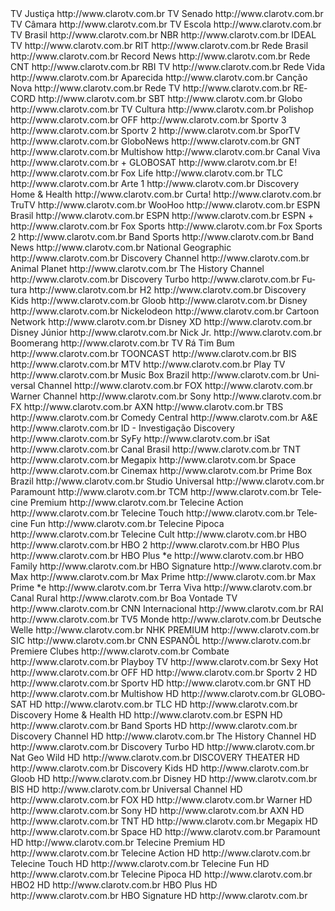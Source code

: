 <?xml version="1.0" encoding="UTF-8"?>
<tv generator-info-name="WebGrab+Plus/w MDB &amp; REX Postprocess -- version  V2.1 -- Jan van Straaten" generator-info-url="http://www.webgrabplus.com">
  <channel id="TV Justiça">
    <display-name lang="pt">TV Justiça</display-name>
    <url>http://www.clarotv.com.br</url>
  </channel>
  <channel id="TV Senado">
    <display-name lang="pt">TV Senado</display-name>
    <url>http://www.clarotv.com.br</url>
  </channel>
  <channel id="TV Câmara">
    <display-name lang="pt">TV Câmara</display-name>
    <url>http://www.clarotv.com.br</url>
  </channel>
  <channel id="TV Escola">
    <display-name lang="pt">TV Escola</display-name>
    <url>http://www.clarotv.com.br</url>
  </channel>
  <channel id="TV Brasil">
    <display-name lang="pt">TV Brasil</display-name>
    <url>http://www.clarotv.com.br</url>
  </channel>
  <channel id="NBR">
    <display-name lang="pt">NBR</display-name>
    <url>http://www.clarotv.com.br</url>
  </channel>
  <channel id="IDEAL TV">
    <display-name lang="pt">IDEAL TV</display-name>
    <url>http://www.clarotv.com.br</url>
  </channel>
  <channel id="RIT">
    <display-name lang="pt">RIT</display-name>
    <url>http://www.clarotv.com.br</url>
  </channel>
  <channel id="Rede Brasil">
    <display-name lang="pt">Rede Brasil</display-name>
    <url>http://www.clarotv.com.br</url>
  </channel>
  <channel id="Record News">
    <display-name lang="pt">Record News</display-name>
    <url>http://www.clarotv.com.br</url>
  </channel>
  <channel id="Rede CNT">
    <display-name lang="pt">Rede CNT</display-name>
    <url>http://www.clarotv.com.br</url>
  </channel>
  <channel id="RBI TV">
    <display-name lang="pt">RBI TV</display-name>
    <url>http://www.clarotv.com.br</url>
  </channel>
  <channel id="Rede Vida">
    <display-name lang="pt">Rede Vida</display-name>
    <url>http://www.clarotv.com.br</url>
  </channel>
  <channel id="Aparecida">
    <display-name lang="pt">Aparecida</display-name>
    <url>http://www.clarotv.com.br</url>
  </channel>
  <channel id="Canção Nova">
    <display-name lang="pt">Canção Nova</display-name>
    <url>http://www.clarotv.com.br</url>
  </channel>
  <channel id="Rede TV">
    <display-name lang="pt">Rede TV</display-name>
    <url>http://www.clarotv.com.br</url>
  </channel>
  <channel id="RECORD">
    <display-name lang="pt">RECORD</display-name>
    <url>http://www.clarotv.com.br</url>
  </channel>
  <channel id="SBT">
    <display-name lang="pt">SBT</display-name>
    <url>http://www.clarotv.com.br</url>
  </channel>
  <channel id="Globo">
    <display-name lang="pt">Globo</display-name>
    <url>http://www.clarotv.com.br</url>
  </channel>
  <channel id="TV Cultura">
    <display-name lang="pt">TV Cultura</display-name>
    <url>http://www.clarotv.com.br</url>
  </channel>
  <channel id="Polishop">
    <display-name lang="pt">Polishop</display-name>
    <url>http://www.clarotv.com.br</url>
  </channel>
  <channel id="OFF">
    <display-name lang="pt">OFF</display-name>
    <url>http://www.clarotv.com.br</url>
  </channel>
  <channel id="Sportv 3">
    <display-name lang="pt">Sportv 3</display-name>
    <url>http://www.clarotv.com.br</url>
  </channel>
  <channel id="Sportv 2">
    <display-name lang="pt">Sportv 2</display-name>
    <url>http://www.clarotv.com.br</url>
  </channel>
  <channel id="SporTV">
    <display-name lang="pt">SporTV</display-name>
    <url>http://www.clarotv.com.br</url>
  </channel>
  <channel id="GloboNews">
    <display-name lang="pt">GloboNews</display-name>
    <url>http://www.clarotv.com.br</url>
  </channel>
  <channel id="GNT">
    <display-name lang="pt">GNT</display-name>
    <url>http://www.clarotv.com.br</url>
  </channel>
  <channel id="Multishow">
    <display-name lang="pt">Multishow</display-name>
    <url>http://www.clarotv.com.br</url>
  </channel>
  <channel id="Canal Viva">
    <display-name lang="pt">Canal Viva</display-name>
    <url>http://www.clarotv.com.br</url>
  </channel>
  <channel id="+ GLOBOSAT">
    <display-name lang="pt">+ GLOBOSAT</display-name>
    <url>http://www.clarotv.com.br</url>
  </channel>
  <channel id="E!">
    <display-name lang="pt">E!</display-name>
    <url>http://www.clarotv.com.br</url>
  </channel>
  <channel id="Fox Life">
    <display-name lang="pt">Fox Life</display-name>
    <url>http://www.clarotv.com.br</url>
  </channel>
  <channel id="TLC">
    <display-name lang="pt">TLC</display-name>
    <url>http://www.clarotv.com.br</url>
  </channel>
  <channel id="Arte 1">
    <display-name lang="pt">Arte 1</display-name>
    <url>http://www.clarotv.com.br</url>
  </channel>
  <channel id="Discovery Home &amp; Health">
    <display-name lang="pt">Discovery Home &amp; Health</display-name>
    <url>http://www.clarotv.com.br</url>
  </channel>
  <channel id="Curta!">
    <display-name lang="pt">Curta!</display-name>
    <url>http://www.clarotv.com.br</url>
  </channel>
  <channel id="TruTV">
    <display-name lang="pt">TruTV</display-name>
    <url>http://www.clarotv.com.br</url>
  </channel>
  <channel id="WooHoo">
    <display-name lang="pt">WooHoo</display-name>
    <url>http://www.clarotv.com.br</url>
  </channel>
  <channel id="ESPN Brasil">
    <display-name lang="pt">ESPN Brasil</display-name>
    <url>http://www.clarotv.com.br</url>
  </channel>
  <channel id="ESPN">
    <display-name lang="pt">ESPN</display-name>
    <url>http://www.clarotv.com.br</url>
  </channel>
  <channel id="ESPN +">
    <display-name lang="pt">ESPN +</display-name>
    <url>http://www.clarotv.com.br</url>
  </channel>
  <channel id="Fox Sports">
    <display-name lang="pt">Fox Sports</display-name>
    <url>http://www.clarotv.com.br</url>
  </channel>
  <channel id="Fox Sports 2">
    <display-name lang="pt">Fox Sports 2</display-name>
    <url>http://www.clarotv.com.br</url>
  </channel>
  <channel id="Band Sports">
    <display-name lang="pt">Band Sports</display-name>
    <url>http://www.clarotv.com.br</url>
  </channel>
  <channel id="Band News">
    <display-name lang="pt">Band News</display-name>
    <url>http://www.clarotv.com.br</url>
  </channel>
  <channel id="National Geographic">
    <display-name lang="pt">National Geographic</display-name>
    <url>http://www.clarotv.com.br</url>
  </channel>
  <channel id="Discovery Channel">
    <display-name lang="pt">Discovery Channel</display-name>
    <url>http://www.clarotv.com.br</url>
  </channel>
  <channel id="Animal Planet">
    <display-name lang="pt">Animal Planet</display-name>
    <url>http://www.clarotv.com.br</url>
  </channel>
  <channel id="The History Channel">
    <display-name lang="pt">The History Channel</display-name>
    <url>http://www.clarotv.com.br</url>
  </channel>
  <channel id="Discovery Turbo">
    <display-name lang="pt">Discovery Turbo</display-name>
    <url>http://www.clarotv.com.br</url>
  </channel>
  <channel id="Futura">
    <display-name lang="pt">Futura</display-name>
    <url>http://www.clarotv.com.br</url>
  </channel>
  <channel id="H2">
    <display-name lang="pt">H2</display-name>
    <url>http://www.clarotv.com.br</url>
  </channel>
  <channel id="Discovery Kids">
    <display-name lang="pt">Discovery Kids</display-name>
    <url>http://www.clarotv.com.br</url>
  </channel>
  <channel id="Gloob">
    <display-name lang="pt">Gloob</display-name>
    <url>http://www.clarotv.com.br</url>
  </channel>
  <channel id="Disney">
    <display-name lang="pt">Disney</display-name>
    <url>http://www.clarotv.com.br</url>
  </channel>
  <channel id="Nickelodeon">
    <display-name lang="pt">Nickelodeon</display-name>
    <url>http://www.clarotv.com.br</url>
  </channel>
  <channel id="Cartoon Network">
    <display-name lang="pt">Cartoon Network</display-name>
    <url>http://www.clarotv.com.br</url>
  </channel>
  <channel id="Disney XD">
    <display-name lang="pt">Disney XD</display-name>
    <url>http://www.clarotv.com.br</url>
  </channel>
  <channel id="Disney Júnior">
    <display-name lang="pt">Disney Júnior</display-name>
    <url>http://www.clarotv.com.br</url>
  </channel>
  <channel id="Nick Jr.">
    <display-name lang="pt">Nick Jr.</display-name>
    <url>http://www.clarotv.com.br</url>
  </channel>
  <channel id="Boomerang">
    <display-name lang="pt">Boomerang</display-name>
    <url>http://www.clarotv.com.br</url>
  </channel>
  <channel id="TV Rá Tim Bum">
    <display-name lang="pt">TV Rá Tim Bum</display-name>
    <url>http://www.clarotv.com.br</url>
  </channel>
  <channel id="TOONCAST">
    <display-name lang="pt">TOONCAST</display-name>
    <url>http://www.clarotv.com.br</url>
  </channel>
  <channel id="BIS">
    <display-name lang="pt">BIS</display-name>
    <url>http://www.clarotv.com.br</url>
  </channel>
  <channel id="MTV ">
    <display-name lang="pt">MTV </display-name>
    <url>http://www.clarotv.com.br</url>
  </channel>
  <channel id="Play TV">
    <display-name lang="pt">Play TV</display-name>
    <url>http://www.clarotv.com.br</url>
  </channel>
  <channel id="Music Box Brazil">
    <display-name lang="pt">Music Box Brazil</display-name>
    <url>http://www.clarotv.com.br</url>
  </channel>
  <channel id="Universal Channel">
    <display-name lang="pt">Universal Channel</display-name>
    <url>http://www.clarotv.com.br</url>
  </channel>
  <channel id="FOX">
    <display-name lang="pt">FOX</display-name>
    <url>http://www.clarotv.com.br</url>
  </channel>
  <channel id="Warner Channel">
    <display-name lang="pt">Warner Channel</display-name>
    <url>http://www.clarotv.com.br</url>
  </channel>
  <channel id="Sony">
    <display-name lang="pt">Sony</display-name>
    <url>http://www.clarotv.com.br</url>
  </channel>
  <channel id="FX">
    <display-name lang="pt">FX</display-name>
    <url>http://www.clarotv.com.br</url>
  </channel>
  <channel id="AXN">
    <display-name lang="pt">AXN</display-name>
    <url>http://www.clarotv.com.br</url>
  </channel>
  <channel id="TBS">
    <display-name lang="pt">TBS</display-name>
    <url>http://www.clarotv.com.br</url>
  </channel>
  <channel id="Comedy Central">
    <display-name lang="pt">Comedy Central</display-name>
    <url>http://www.clarotv.com.br</url>
  </channel>
  <channel id="A&amp;E">
    <display-name lang="pt">A&amp;E</display-name>
    <url>http://www.clarotv.com.br</url>
  </channel>
  <channel id="ID - Investigação Discovery">
    <display-name lang="pt">ID - Investigação Discovery</display-name>
    <url>http://www.clarotv.com.br</url>
  </channel>
  <channel id="SyFy">
    <display-name lang="pt">SyFy</display-name>
    <url>http://www.clarotv.com.br</url>
  </channel>
  <channel id="iSat">
    <display-name lang="pt">iSat</display-name>
    <url>http://www.clarotv.com.br</url>
  </channel>
  <channel id="Canal Brasil">
    <display-name lang="pt">Canal Brasil</display-name>
    <url>http://www.clarotv.com.br</url>
  </channel>
  <channel id="TNT">
    <display-name lang="pt">TNT</display-name>
    <url>http://www.clarotv.com.br</url>
  </channel>
  <channel id="Megapix">
    <display-name lang="pt">Megapix</display-name>
    <url>http://www.clarotv.com.br</url>
  </channel>
  <channel id="Space">
    <display-name lang="pt">Space</display-name>
    <url>http://www.clarotv.com.br</url>
  </channel>
  <channel id="Cinemax">
    <display-name lang="pt">Cinemax</display-name>
    <url>http://www.clarotv.com.br</url>
  </channel>
  <channel id="Prime Box Brazil">
    <display-name lang="pt">Prime Box Brazil</display-name>
    <url>http://www.clarotv.com.br</url>
  </channel>
  <channel id="Studio Universal">
    <display-name lang="pt">Studio Universal</display-name>
    <url>http://www.clarotv.com.br</url>
  </channel>
  <channel id="Paramount">
    <display-name lang="pt">Paramount</display-name>
    <url>http://www.clarotv.com.br</url>
  </channel>
  <channel id="TCM">
    <display-name lang="pt">TCM</display-name>
    <url>http://www.clarotv.com.br</url>
  </channel>
  <channel id="Telecine Premium">
    <display-name lang="pt">Telecine Premium</display-name>
    <url>http://www.clarotv.com.br</url>
  </channel>
  <channel id="Telecine Action">
    <display-name lang="pt">Telecine Action</display-name>
    <url>http://www.clarotv.com.br</url>
  </channel>
  <channel id="Telecine Touch">
    <display-name lang="pt">Telecine Touch</display-name>
    <url>http://www.clarotv.com.br</url>
  </channel>
  <channel id="Telecine Fun">
    <display-name lang="pt">Telecine Fun</display-name>
    <url>http://www.clarotv.com.br</url>
  </channel>
  <channel id="Telecine Pipoca">
    <display-name lang="pt">Telecine Pipoca</display-name>
    <url>http://www.clarotv.com.br</url>
  </channel>
  <channel id="Telecine Cult">
    <display-name lang="pt">Telecine Cult</display-name>
    <url>http://www.clarotv.com.br</url>
  </channel>
  <channel id="HBO">
    <display-name lang="pt">HBO</display-name>
    <url>http://www.clarotv.com.br</url>
  </channel>
  <channel id="HBO 2">
    <display-name lang="pt">HBO 2</display-name>
    <url>http://www.clarotv.com.br</url>
  </channel>
  <channel id="HBO Plus">
    <display-name lang="pt">HBO Plus</display-name>
    <url>http://www.clarotv.com.br</url>
  </channel>
  <channel id="HBO Plus *e">
    <display-name lang="pt">HBO Plus *e</display-name>
    <url>http://www.clarotv.com.br</url>
  </channel>
  <channel id="HBO Family">
    <display-name lang="pt">HBO Family</display-name>
    <url>http://www.clarotv.com.br</url>
  </channel>
  <channel id="HBO Signature">
    <display-name lang="pt">HBO Signature</display-name>
    <url>http://www.clarotv.com.br</url>
  </channel>
  <channel id="Max">
    <display-name lang="pt">Max</display-name>
    <url>http://www.clarotv.com.br</url>
  </channel>
  <channel id="Max Prime">
    <display-name lang="pt">Max Prime</display-name>
    <url>http://www.clarotv.com.br</url>
  </channel>
  <channel id="Max Prime *e">
    <display-name lang="pt">Max Prime *e</display-name>
    <url>http://www.clarotv.com.br</url>
  </channel>
  <channel id="Terra Viva">
    <display-name lang="pt">Terra Viva</display-name>
    <url>http://www.clarotv.com.br</url>
  </channel>
  <channel id="Canal Rural">
    <display-name lang="pt">Canal Rural</display-name>
    <url>http://www.clarotv.com.br</url>
  </channel>
  <channel id="Boa Vontade TV">
    <display-name lang="pt">Boa Vontade TV</display-name>
    <url>http://www.clarotv.com.br</url>
  </channel>
  <channel id="CNN Internacional">
    <display-name lang="pt">CNN Internacional</display-name>
    <url>http://www.clarotv.com.br</url>
  </channel>
  <channel id="RAI">
    <display-name lang="pt">RAI</display-name>
    <url>http://www.clarotv.com.br</url>
  </channel>
  <channel id="TV5 Monde">
    <display-name lang="pt">TV5 Monde</display-name>
    <url>http://www.clarotv.com.br</url>
  </channel>
  <channel id="Deutsche Welle">
    <display-name lang="pt">Deutsche Welle</display-name>
    <url>http://www.clarotv.com.br</url>
  </channel>
  <channel id="NHK PREMIUM">
    <display-name lang="pt">NHK PREMIUM</display-name>
    <url>http://www.clarotv.com.br</url>
  </channel>
  <channel id="SIC">
    <display-name lang="pt">SIC</display-name>
    <url>http://www.clarotv.com.br</url>
  </channel>
  <channel id="CNN ESPANÕL">
    <display-name lang="pt">CNN ESPANÕL</display-name>
    <url>http://www.clarotv.com.br</url>
  </channel>
  <channel id="Premiere Clubes">
    <display-name lang="pt">Premiere Clubes</display-name>
    <url>http://www.clarotv.com.br</url>
  </channel>
  <channel id="Combate">
    <display-name lang="pt">Combate</display-name>
    <url>http://www.clarotv.com.br</url>
  </channel>
  <channel id="Playboy TV">
    <display-name lang="pt">Playboy TV</display-name>
    <url>http://www.clarotv.com.br</url>
  </channel>
  <channel id="Sexy Hot">
    <display-name lang="pt">Sexy Hot</display-name>
    <url>http://www.clarotv.com.br</url>
  </channel>
  <channel id="OFF HD">
    <display-name lang="pt">OFF HD</display-name>
    <url>http://www.clarotv.com.br</url>
  </channel>
  <channel id="Sportv 2 HD">
    <display-name lang="pt">Sportv 2 HD</display-name>
    <url>http://www.clarotv.com.br</url>
  </channel>
  <channel id="Sportv HD">
    <display-name lang="pt">Sportv HD</display-name>
    <url>http://www.clarotv.com.br</url>
  </channel>
  <channel id="GNT HD">
    <display-name lang="pt">GNT HD</display-name>
    <url>http://www.clarotv.com.br</url>
  </channel>
  <channel id="Multishow HD">
    <display-name lang="pt">Multishow HD</display-name>
    <url>http://www.clarotv.com.br</url>
  </channel>
  <channel id="GLOBOSAT HD">
    <display-name lang="pt">GLOBOSAT HD</display-name>
    <url>http://www.clarotv.com.br</url>
  </channel>
  <channel id="TLC HD">
    <display-name lang="pt">TLC HD</display-name>
    <url>http://www.clarotv.com.br</url>
  </channel>
  <channel id="Discovery Home &amp; Health HD">
    <display-name lang="pt">Discovery Home &amp; Health HD</display-name>
    <url>http://www.clarotv.com.br</url>
  </channel>
  <channel id="ESPN HD">
    <display-name lang="pt">ESPN HD</display-name>
    <url>http://www.clarotv.com.br</url>
  </channel>
  <channel id="Band Sports HD">
    <display-name lang="pt">Band Sports HD</display-name>
    <url>http://www.clarotv.com.br</url>
  </channel>
  <channel id="Discovery Channel HD">
    <display-name lang="pt">Discovery Channel HD</display-name>
    <url>http://www.clarotv.com.br</url>
  </channel>
  <channel id="The History Channel HD">
    <display-name lang="pt">The History Channel HD</display-name>
    <url>http://www.clarotv.com.br</url>
  </channel>
  <channel id="Discovery Turbo HD">
    <display-name lang="pt">Discovery Turbo HD</display-name>
    <url>http://www.clarotv.com.br</url>
  </channel>
  <channel id="Nat Geo Wild HD">
    <display-name lang="pt">Nat Geo Wild HD</display-name>
    <url>http://www.clarotv.com.br</url>
  </channel>
  <channel id="DISCOVERY THEATER HD">
    <display-name lang="pt">DISCOVERY THEATER HD</display-name>
    <url>http://www.clarotv.com.br</url>
  </channel>
  <channel id="Discovery Kids HD">
    <display-name lang="pt">Discovery Kids HD</display-name>
    <url>http://www.clarotv.com.br</url>
  </channel>
  <channel id="Gloob HD">
    <display-name lang="pt">Gloob HD</display-name>
    <url>http://www.clarotv.com.br</url>
  </channel>
  <channel id="Disney HD">
    <display-name lang="pt">Disney HD</display-name>
    <url>http://www.clarotv.com.br</url>
  </channel>
  <channel id="BIS HD">
    <display-name lang="pt">BIS HD</display-name>
    <url>http://www.clarotv.com.br</url>
  </channel>
  <channel id="Universal Channel HD">
    <display-name lang="pt">Universal Channel HD</display-name>
    <url>http://www.clarotv.com.br</url>
  </channel>
  <channel id="FOX HD">
    <display-name lang="pt">FOX HD</display-name>
    <url>http://www.clarotv.com.br</url>
  </channel>
  <channel id="Warner HD">
    <display-name lang="pt">Warner HD</display-name>
    <url>http://www.clarotv.com.br</url>
  </channel>
  <channel id="Sony HD">
    <display-name lang="pt">Sony HD</display-name>
    <url>http://www.clarotv.com.br</url>
  </channel>
  <channel id="AXN HD">
    <display-name lang="pt">AXN HD</display-name>
    <url>http://www.clarotv.com.br</url>
  </channel>
  <channel id="TNT HD">
    <display-name lang="pt">TNT HD</display-name>
    <url>http://www.clarotv.com.br</url>
  </channel>
  <channel id="Megapix HD">
    <display-name lang="pt">Megapix HD</display-name>
    <url>http://www.clarotv.com.br</url>
  </channel>
  <channel id="Space HD">
    <display-name lang="pt">Space HD</display-name>
    <url>http://www.clarotv.com.br</url>
  </channel>
  <channel id="Paramount HD">
    <display-name lang="pt">Paramount HD</display-name>
    <url>http://www.clarotv.com.br</url>
  </channel>
  <channel id="Telecine Premium HD">
    <display-name lang="pt">Telecine Premium HD</display-name>
    <url>http://www.clarotv.com.br</url>
  </channel>
  <channel id="Telecine Action HD">
    <display-name lang="pt">Telecine Action HD</display-name>
    <url>http://www.clarotv.com.br</url>
  </channel>
  <channel id="Telecine Touch HD">
    <display-name lang="pt">Telecine Touch HD</display-name>
    <url>http://www.clarotv.com.br</url>
  </channel>
  <channel id="Telecine Fun HD">
    <display-name lang="pt">Telecine Fun HD</display-name>
    <url>http://www.clarotv.com.br</url>
  </channel>
  <channel id="Telecine Pipoca HD">
    <display-name lang="pt">Telecine Pipoca HD</display-name>
    <url>http://www.clarotv.com.br</url>
  </channel>
  <channel id="HBO2 HD">
    <display-name lang="pt">HBO2 HD</display-name>
    <url>http://www.clarotv.com.br</url>
  </channel>
  <channel id="HBO Plus HD">
    <display-name lang="pt">HBO Plus HD</display-name>
    <url>http://www.clarotv.com.br</url>
  </channel>
  <channel id="HBO Signature HD">
    <display-name lang="pt">HBO Signature HD</display-name>
    <url>http://www.clarotv.com.br</url>
  </channel>
</tv>
